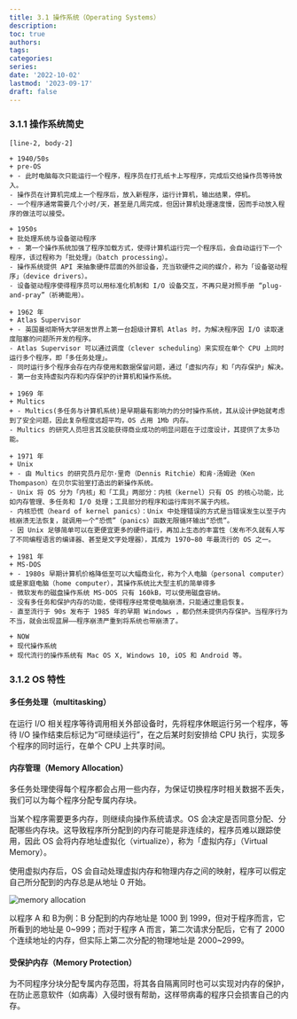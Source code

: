 ```yaml
---
title: 3.1 操作系统（Operating Systems）
description: 
toc: true
authors:
tags:
categories:
series:
date: '2022-10-02'
lastmod: '2023-09-17'
draft: false
---
```

### 3.1.1 操作系统简史

```timeline
[line-2, body-2]

+ 1940/50s
+ pre-OS
+ - 此时电脑每次只能运行一个程序，程序员在打孔纸卡上写程序，完成后交给操作员等待放入。
- 操作员在计算机完成上一个程序后，放入新程序，运行计算机，输出结果，停机。
- 一个程序通常需要几个小时/天，甚至是几周完成，但因计算机处理速度慢，因而手动放入程序的做法可以接受。

+ 1950s
+ 批处理系统与设备驱动程序
+ - 第一个操作系统加强了程序加载方式，使得计算机运行完一个程序后，会自动运行下一个程序，该过程称为「批处理」（batch processing）。
- 操作系统提供 API 来抽象硬件层面的外部设备，充当软硬件之间的媒介，称为「设备驱动程序」（device drivers）。
- 设备驱动程序使得程序员可以用标准化机制和 I/O 设备交互，不再只是对照手册 “plug-and-pray”（祈祷能用）。

+ 1962 年
+ Atlas Supervisor
+ - 英国曼彻斯特大学研发世界上第一台超级计算机 Atlas 时，为解决程序因 I/O 读取速度阻塞的问题所开发的程序。
- Atlas Supervisor 可以通过调度（clever scheduling）来实现在单个 CPU 上同时运行多个程序，即「多任务处理」。
- 同时运行多个程序会存在内存使用和数据保留问题，通过「虚拟内存」和「内存保护」解决。
- 第一台支持虚拟内存和内存保护的计算机和操作系统。

+ 1969 年
+ Multics
+ - Multics(多任务与计算机系统)是早期最有影响力的分时操作系统，其从设计伊始就考虑到了安全问题，因此复杂程度远超平均，OS 占用 1Mb 内存。
- Multics 的研究人员坦言其没能获得商业成功的明显问题在于过度设计，其提供了太多功能。

+ 1971 年
+ Unix
+ - 由 Multics 的研究员丹尼尔·里奇（Dennis Ritchie）和肯·汤姆逊（Ken Thompason）在贝尔实验室打造出的新操作系统。
- Unix 将 OS 分为「内核」和「工具」两部分：内核（kernel）只有 OS 的核心功能，比如内存管理、多任务和 I/O 处理；工具部分的程序和运行库则不属于内核。
- 内核恐慌（heard of kernel panics）：Unix 中处理错误的方式是当错误发生以至于内核崩溃无法恢复，就调用一个“恐慌”（panics）函数无限循环输出“恐慌”。
- 因 Unix 足够简单可以在更便宜更多的硬件运行，再加上生态的丰富性（发布不久就有人写了不同编程语言的编译器、甚至是文字处理器），其成为 1970~80 年最流行的 OS 之一。

+ 1981 年
+ MS-DOS
+ - 1980s 早期计算机价格降低至可以大幅商业化，称为个人电脑（personal computer）或是家庭电脑（home computer），其操作系统比大型主机的简单得多
- 微软发布的磁盘操作系统 MS-DOS 只有 160kB，可以使用磁盘容纳。
- 没有多任务和保护内存的功能，使得程序经常使电脑崩溃，只能通过重启恢复。
- 直至流行于 90s 发布于 1985 年的早期 Windows ，都仍然未提供内存保护。当程序行为不当，就会出现蓝屏——程序崩溃严重到将系统也带崩溃了。

+ NOW
+ 现代操作系统
+ 现代流行的操作系统有 Mac OS X, Windows 10, iOS 和 Android 等。

```

### 3.1.2 OS 特性

#### 多任务处理（multitasking）

在运行 I/O 相关程序等待调用相关外部设备时，先将程序休眠运行另一个程序，等待 I/O 操作结束后标记为“可继续运行”，在之后某时刻安排给 CPU 执行，实现多个程序的同时运行，在单个 CPU 上共享时间。

#### 内存管理（Memory Allocation）

多任务处理使得每个程序都会占用一些内存，为保证切换程序时相关数据不丢失，我们可以为每个程序分配专属内存块。

当某个程序需要更多内存，则继续向操作系统请求。OS 会决定是否同意分配、分配哪些内存块。这导致程序所分配到的内存可能是非连续的，程序员难以跟踪使用，因此 OS 会将内存地址虚拟化（virtualize），称为「虚拟内存」（Virtual Memory）。

使用虚拟内存后，OS 会自动处理虚拟内存和物理内存之间的映射，程序可以假定自己所分配到的内存总是从地址 0 开始。

![memory allocation](https://zyin-1309341307.cos.ap-nanjing.myqcloud.com/note/%7B2023%3A%E5%B9%B4%201%3A%E6%9C%88%2015%3A%E6%97%A5%2015%3A%E6%97%B6%2025%3A%E5%88%86%2018%3A%E7%A7%92%20yensex14ei1673767518831.png)

以程序 A 和 B为例：B 分配到的内存地址是 1000 到 1999，但对于程序而言，它所看到的地址是 0~999；而对于程序 A 而言，第二次请求分配后，它有了 2000 个连续地址的内存，但实际上第二次分配的物理地址是 2000~2999。

#### 受保护内存（Memory Protection）

为不同程序分块分配专属内存范围，将其各自隔离同时也可以实现对内存的保护，在防止恶意软件（如病毒）入侵时很有帮助，这样带病毒的程序只会损害自己的内存。
